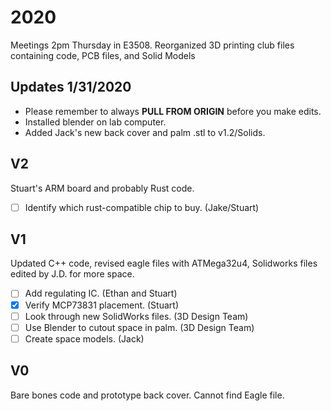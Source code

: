 # 2020
Meetings 2pm Thursday in E3508.
Reorganized 3D printing club files containing code, PCB files, and Solid Models

## Updates 1/31/2020
- Please remember to always **PULL FROM ORIGIN** before you make edits.
- Installed blender on lab computer.
- Added Jack's new back cover and palm .stl to v1.2/Solids. 

## V2
Stuart's ARM board and probably Rust code.
- [ ] Identify which rust-compatible chip to buy. (Jake/Stuart)
## V1
Updated C++ code, revised eagle files with ATMega32u4, Solidworks files edited by J.D. for more space.
- [ ] Add regulating IC. (Ethan and Stuart)
- [x] Verify MCP73831 placement. (Stuart)
- [ ] Look through new SolidWorks files. (3D Design Team)
- [ ] Use Blender to cutout space in palm. (3D Design Team)
- [ ] Create space models. (Jack)
## V0
Bare bones code and prototype back cover. Cannot find Eagle file. 
